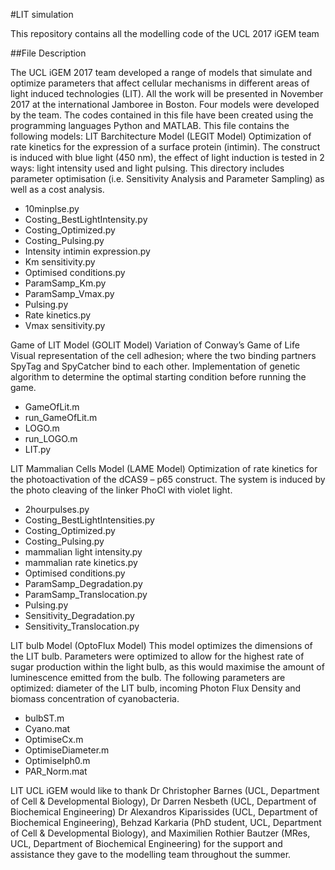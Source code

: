  
#LIT simulation

This repository contains all the modelling code of the UCL 2017 iGEM team


##File Description

The UCL iGEM 2017 team developed a range of models that simulate and optimize parameters that affect cellular mechanisms in different areas of light induced technologies (LIT). All the work will be presented in November 2017 at the international Jamboree in Boston. 
Four models were developed by the team. The codes contained in this file have been created using the programming languages Python and MATLAB.
This file contains the following models:
LIT Barchitecture Model (LEGIT Model) 
Optimization of rate kinetics for the expression of a surface protein (intimin).
The construct is induced with blue light (450 nm), the effect of light induction is tested in 2 ways: light intensity used and light pulsing. This directory includes parameter optimisation (i.e. Sensitivity Analysis and Parameter Sampling) as well as a cost analysis. 

- 10minplse.py
- Costing_BestLightIntensity.py
- Costing_Optimized.py
- Costing_Pulsing.py
- Intensity intimin expression.py
- Km sensitivity.py
- Optimised conditions.py
- ParamSamp_Km.py
- ParamSamp_Vmax.py
- Pulsing.py
- Rate kinetics.py
- Vmax sensitivity.py

Game of LIT Model (GOLIT Model) 
Variation of Conway’s Game of Life
Visual representation of the cell adhesion; where the two binding partners SpyTag and SpyCatcher bind to each other. Implementation of genetic algorithm to determine the optimal starting condition before running the game. 

- GameOfLit.m
- run_GameOfLit.m
- LOGO.m
- run_LOGO.m
- LIT.py

LIT Mammalian Cells Model (LAME Model) 
Optimization of rate kinetics for the photoactivation of the dCAS9 – p65 construct. The system is induced by the photo cleaving of the linker PhoCl with violet light. 

- 2hourpulses.py
- Costing_BestLightIntensities.py
- Costing_Optimized.py
- Costing_Pulsing.py
- mammalian light intensity.py
- mammalian rate kinetics.py
- Optimised conditions.py
- ParamSamp_Degradation.py
- ParamSamp_Translocation.py
- Pulsing.py
- Sensitivity_Degradation.py
- Sensitivity_Translocation.py


LIT bulb Model  (OptoFlux Model) 
This model optimizes the dimensions of the LIT bulb. Parameters were optimized to allow for the highest rate of sugar production within the light bulb, as this would maximise the amount of luminescence emitted from the bulb. The following parameters are optimized: diameter of the LIT bulb, incoming Photon Flux Density and biomass concentration of cyanobacteria. 
- bulbST.m
- Cyano.mat
- OptimiseCx.m
- OptimiseDiameter.m
- OptimiseIph0.m
- PAR_Norm.mat


LIT UCL iGEM would like to thank Dr Christopher Barnes (UCL, Department of Cell & Developmental Biology), Dr Darren Nesbeth (UCL, Department of Biochemical Engineering) Dr Alexandros Kiparissides (UCL, Department of Biochemical Engineering), Behzad Karkaria (PhD student, UCL, Department of Cell & Developmental Biology), and Maximilien Rothier Bautzer (MRes, UCL, Department of Biochemical Engineering) for the support and assistance they gave to the modelling team throughout the summer.  

